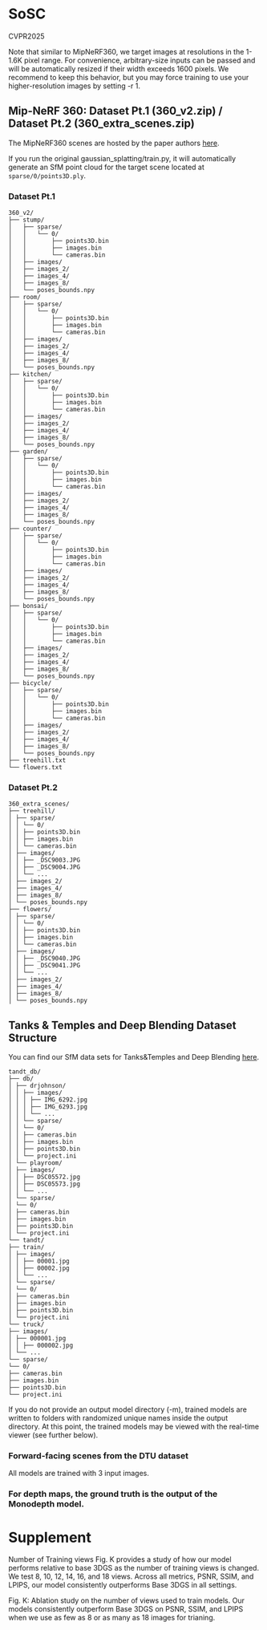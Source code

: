 # SoSC
CVPR2025

Note that similar to MipNeRF360, we target images at resolutions in the 1-1.6K pixel range. 
For convenience, arbitrary-size inputs can be passed and will be automatically resized if their width exceeds 1600 pixels. 
We recommend to keep this behavior, but you may force training to use your higher-resolution images by setting -r 1.

## Mip-NeRF 360: Dataset Pt.1 (360_v2.zip) / Dataset Pt.2 (360_extra_scenes.zip)

The MipNeRF360 scenes are hosted by the paper authors [here](https://jonbarron.info/mipnerf360/). 

If you run the original gaussian_splatting/train.py, it will automatically generate an SfM point cloud for the target scene located at `sparse/0/points3D.ply`.

### Dataset Pt.1
```
360_v2/
├── stump/
│   ├── sparse/
│   │   └── 0/
│   │       ├── points3D.bin
│   │       ├── images.bin
│   │       └── cameras.bin
│   ├── images/
│   ├── images_2/
│   ├── images_4/
│   ├── images_8/
│   └── poses_bounds.npy
├── room/
│   ├── sparse/
│   │   └── 0/
│   │       ├── points3D.bin
│   │       ├── images.bin
│   │       └── cameras.bin
│   ├── images/
│   ├── images_2/
│   ├── images_4/
│   ├── images_8/
│   └── poses_bounds.npy
├── kitchen/
│   ├── sparse/
│   │   └── 0/
│   │       ├── points3D.bin
│   │       ├── images.bin
│   │       └── cameras.bin
│   ├── images/
│   ├── images_2/
│   ├── images_4/
│   ├── images_8/
│   └── poses_bounds.npy
├── garden/
│   ├── sparse/
│   │   └── 0/
│   │       ├── points3D.bin
│   │       ├── images.bin
│   │       └── cameras.bin
│   ├── images/
│   ├── images_2/
│   ├── images_4/
│   ├── images_8/
│   └── poses_bounds.npy
├── counter/
│   ├── sparse/
│   │   └── 0/
│   │       ├── points3D.bin
│   │       ├── images.bin
│   │       └── cameras.bin
│   ├── images/
│   ├── images_2/
│   ├── images_4/
│   ├── images_8/
│   └── poses_bounds.npy
├── bonsai/
│   ├── sparse/
│   │   └── 0/
│   │       ├── points3D.bin
│   │       ├── images.bin
│   │       └── cameras.bin
│   ├── images/
│   ├── images_2/
│   ├── images_4/
│   ├── images_8/
│   └── poses_bounds.npy
├── bicycle/
│   ├── sparse/
│   │   └── 0/
│   │       ├── points3D.bin
│   │       ├── images.bin
│   │       └── cameras.bin
│   ├── images/
│   ├── images_2/
│   ├── images_4/
│   ├── images_8/
│   └── poses_bounds.npy
├── treehill.txt
└── flowers.txt
```

### Dataset Pt.2
```
360_extra_scenes/
├── treehill/
│ ├── sparse/
│ │ └── 0/
│ │ ├── points3D.bin
│ │ ├── images.bin
│ │ └── cameras.bin
│ ├── images/
│ │ ├── _DSC9003.JPG
│ │ ├── _DSC9004.JPG
│ │ └── ...
│ ├── images_2/
│ ├── images_4/
│ ├── images_8/
│ └── poses_bounds.npy
├── flowers/
│ ├── sparse/
│ │ └── 0/
│ │ ├── points3D.bin
│ │ ├── images.bin
│ │ └── cameras.bin
│ ├── images/
│ │ ├── _DSC9040.JPG
│ │ ├── _DSC9041.JPG
│ │ └── ...
│ ├── images_2/
│ ├── images_4/
│ ├── images_8/
│ └── poses_bounds.npy
```

## Tanks & Temples and Deep Blending Dataset Structure 

You can find our SfM data sets for Tanks&Temples and Deep Blending [here](https://repo-sam.inria.fr/fungraph/3d-gaussian-splatting/datasets/input/tandt_db.zip). 

```
tandt_db/
├── db/
│ ├── drjohnson/
│ │ ├── images/
│ │ │ ├── IMG_6292.jpg
│ │ │ ├── IMG_6293.jpg
│ │ │ └── ...
│ │ └── sparse/
│ │ └── 0/
│ │ ├── cameras.bin
│ │ ├── images.bin
│ │ ├── points3D.bin
│ │ └── project.ini
│ └── playroom/
│ ├── images/
│ │ ├── DSC05572.jpg
│ │ ├── DSC05573.jpg
│ │ └── ...
│ └── sparse/
│ └── 0/
│ ├── cameras.bin
│ ├── images.bin
│ ├── points3D.bin
│ └── project.ini
└── tandt/
├── train/
│ ├── images/
│ │ ├── 00001.jpg
│ │ ├── 00002.jpg
│ │ └── ...
│ └── sparse/
│ └── 0/
│ ├── cameras.bin
│ ├── images.bin
│ ├── points3D.bin
│ └── project.ini
└── truck/
├── images/
│ ├── 000001.jpg
│ │ ├── 000002.jpg
│ └── ...
└── sparse/
└── 0/
├── cameras.bin
├── images.bin
├── points3D.bin
└── project.ini
```

If you do not provide an output model directory (-m), trained models are written to folders with randomized unique names inside the output directory. 
At this point, the trained models may be viewed with the real-time viewer (see further below).

### Forward-facing scenes from the DTU dataset

All models are trained with 3 input images.


### For depth maps, the ground truth is the output of the Monodepth model.





# Supplement

Number of Training views Fig. K provides a study of how our model performs relative to base 3DGS as the number of training views is changed. We test 8, 10, 12, 14, 16, and 18 views. Across all metrics, PSNR, SSIM, and LPIPS, our model consistently outperforms Base 3DGS in all settings.

Fig. K: Ablation study on the number of views used to train models. Our models consistently outperform Base 3DGS on PSNR, SSIM, and LPIPS when we use as few as 8 or as many as 18 images for trianing.

